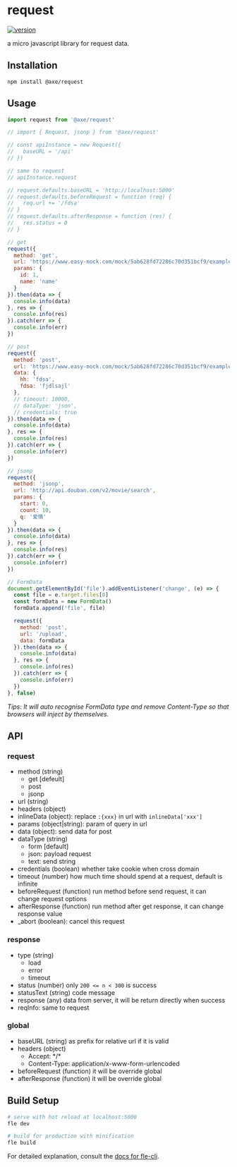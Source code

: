 # request

[![version](https://img.shields.io/npm/v/@axe/request.svg)](https://www.npmjs.org/package/@axe/request)

a micro javascript library for request data.

## Installation

```console
npm install @axe/request
```

## Usage

```js
import request from '@axe/request'

// import { Request, jsonp } from '@axe/request'

// const apiInstance = new Request({
//   baseURL = '/api'
// })

// same to request
// apiInstance.request

// request.defaults.baseURL = 'http://localhost:5000'
// request.defaults.beforeRequest = function (req) {
//   req.url += '/fdsa'
// }
// request.defaults.afterResponse = function (res) {
//   res.status = 0
// }

// get
request({
  method: 'get',
  url: 'https://www.easy-mock.com/mock/5ab628fd72286c70d351bcf9/example/query',
  params: {
    id: 1,
    name: 'name'
  }
}).then(data => {
  console.info(data)
}, res => {
  console.info(res)
}).catch(err => {
  console.info(err)
})

// post
request({
  method: 'post',
  url: 'https://www.easy-mock.com/mock/5ab628fd72286c70d351bcf9/example/test',
  data: {
    hh: 'fdsa',
    fdsa: 'fjdlsajl'
  },
  // timeout: 10000,
  // dataType: 'json',
  // credentials: true
}).then(data => {
  console.info(data)
}, res => {
  console.info(res)
}).catch(err => {
  console.info(err)
})

// jsonp
request({
  method: 'jsonp',
  url: 'http://api.douban.com/v2/movie/search',
  params: {
    start: 0,
    count: 10,
    q: '爱情'
  }
}).then(data => {
  console.info(data)
}, res => {
  console.info(res)
}).catch(err => {
  console.info(err)
})

// FormData
document.getElementById('file').addEventListener('change', (e) => {
  const file = e.target.files[0]
  const formData = new FormData()
  formData.append('file', file)

  request({
    method: 'post',
    url: '/upload',
    data: formData
  }).then(data => {
    console.info(data)
  }, res => {
    console.info(res)
  }).catch(err => {
    console.info(err)
  })
}, false)
```

*Tips: It will auto recognise FormData type and remove Content-Type so that browsers will inject by themselves.*

## API

### request

- method (string)
  - get [defeult]
  - post
  - jsonp
- url (string)
- headers (object)
- inlineData (object): replace `:{xxx}` in url with `inlineData['xxx']`
- params (object|string): param of query in url
- data (object): send data for post
- dataType (string)
  - form [default]
  - json: payload request
  - text: send string
- credentials (boolean) whether take cookie when cross domain
- timeout (number) how much time should spend at a request, default is infinite
- beforeRequest (function) run method before send request, it can change request options
- afterResponse (function) run method after get response, it can change response value
- _abort (boolean): cancel this request

### response

- type (string)
  - load
  - error
  - timeout
- status (number) only `200 <= n < 300` is success
- statusText (string) code message
- response (any) data from server, it will be return directly when success
- reqInfo: same to request

### global

- baseURL (string) as prefix for relative url if it is valid
- headers (object)
  - Accept: \*/\*
  - Content-Type: application/x-www-form-urlencoded
- beforeRequest (function) it will be override global
- afterResponse (function) it will be override global

## Build Setup

``` bash
# serve with hot reload at localhost:5000
fle dev

# build for production with minification
fle build
```

For detailed explanation, consult the [docs for fle-cli](https://www.npmjs.com/package/fle-cli).
